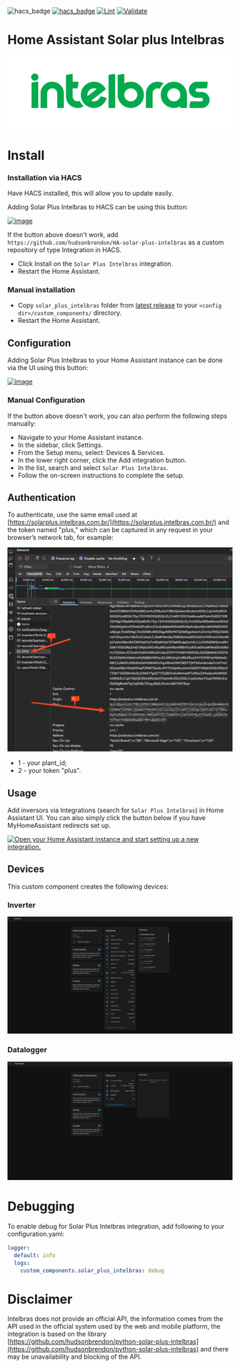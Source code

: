 ![hacs_badge](https://img.shields.io/badge/hacs-custom-orange.svg)
[![hacs_badge](https://img.shields.io/badge/HACS-Default-41BDF5.svg)](https://github.com/hacs/integration)
[![Lint](https://github.com/hudsonbrendon/HA-solar-plus-intelbras/actions/workflows/lint.yml/badge.svg)](https://github.com/hudsonbrendon/HA-solar-plus-intelbras/actions/workflows/lint.yml)
[![Validate](https://github.com/hudsonbrendon/HA-solar-plus-intelbras/actions/workflows/validate.yml/badge.svg)](https://github.com/hudsonbrendon/HA-solar-plus-intelbras/actions/workflows/validate.yml)


# Home Assistant Solar plus Intelbras

![logo](logo.png)

# Install

### Installation via HACS

Have HACS installed, this will allow you to update easily.

Adding Solar Plus Intelbras to HACS can be using this button:

[![image](https://my.home-assistant.io/badges/hacs_repository.svg)](https://my.home-assistant.io/redirect/hacs_repository/?owner=hudsonbrendon&repository=HA-solar-plus-intelbras&category=integration)

If the button above doesn't work, add `https://github.com/hudsonbrendon/HA-solar-plus-intelbras` as a custom repository of type Integration in HACS.

- Click Install on the `Solar Plus Intelbras` integration.
- Restart the Home Assistant.

### Manual installation

- Copy `solar_plus_intelbras`  folder from [latest release](https://github.com/hudsonbrendon/HA-solar-plus-intelbras/releases/latest) to your `<config dir>/custom_components/` directory.
- Restart the Home Assistant.

## Configuration

Adding Solar Plus Intelbras to your Home Assistant instance can be done via the UI using this button:

[![image](https://my.home-assistant.io/badges/config_flow_start.svg)](https://my.home-assistant.io/redirect/config_flow_start?domain=solar_plus_intelbras)

### Manual Configuration

If the button above doesn't work, you can also perform the following steps manually:

* Navigate to your Home Assistant instance.
* In the sidebar, click Settings.
* From the Setup menu, select: Devices & Services.
* In the lower right corner, click the Add integration button.
* In the list, search and select `Solar Plus Intelbras`.
* Follow the on-screen instructions to complete the setup.

## Authentication

To authenticate, use the same email used at [https://solarplus.intelbras.com.br/](https://solarplus.intelbras.com.br/) and the token named "plus," which can be captured in any request in your browser’s network tab, for example:

![plus](plus.png)

- 1 - your plant_id;
- 2 - your token "plus".

## Usage

Add inversors via Integrations (search for `Solar Plus Intelbras`) in Home Assistant UI. You can also simply click the button below if you have MyHomeAssistant redirects set up.

[![Open your Home Assistant instance and start setting up a new integration.](https://my.home-assistant.io/badges/config_flow_start.svg)](https://my.home-assistant.io/redirect/config_flow_start/?domain=solar_plus_intelbras)

## Devices

This custom component creates the following devices:

### Inverter

![inverter](inverter.png)

### Datalogger

![datalogger](datalogger.png)

# Debugging

To enable debug for Solar Plus Intelbras integration, add following to your configuration.yaml:

```yml
logger:
  default: info
  logs:
    custom_components.solar_plus_intelbras: debug
```

# Disclaimer

Intelbras does not provide an official API, the information comes from the API used in the official system used by the web and mobile platform, the integration is based on the library [https://github.com/hudsonbrendon/python-solar-plus-intelbras](https://github.com/hudsonbrendon/python-solar-plus-intelbras) and there may be unavailability and blocking of the API.
